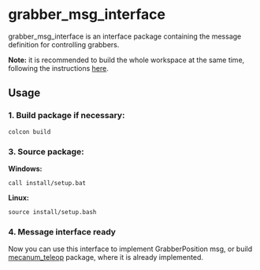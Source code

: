 # grabber_msg_interface
grabber_msg_interface is an interface package containing the message definition for controlling grabbers.

**Note:** it is recommended to build the whole workspace at the same time, following the instructions [here](/README.md).

## Usage

### 1. Build package if necessary:
```
colcon build
```

### 3. Source package:

**Windows:**
```
call install/setup.bat
```
**Linux:**
```
source install/setup.bash
```

### 4. Message interface ready
Now you can use this interface to implement GrabberPosition msg, or build [mecanum_teleop](/mecanum_teleop/README.md) package, where it is already implemented.
